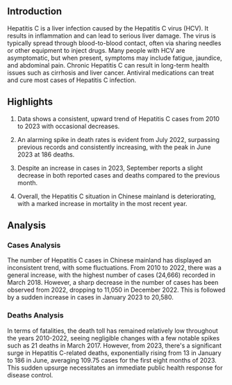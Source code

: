 ## Introduction

Hepatitis C is a liver infection caused by the Hepatitis C virus (HCV). It results in inflammation and can lead to serious liver damage. The virus is typically spread through blood-to-blood contact, often via sharing needles or other equipment to inject drugs. Many people with HCV are asymptomatic, but when present, symptoms may include fatigue, jaundice, and abdominal pain. Chronic Hepatitis C can result in long-term health issues such as cirrhosis and liver cancer. Antiviral medications can treat and cure most cases of Hepatitis C infection.

## Highlights

1. Data shows a consistent, upward trend of Hepatitis C cases from 2010 to 2023 with occasional decreases.<br/>
2. An alarming spike in death rates is evident from July 2022, surpassing previous records and consistently increasing, with the peak in June 2023 at 186 deaths.<br/>

3. Despite an increase in cases in 2023, September reports a slight decrease in both reported cases and deaths compared to the previous month.<br/>

4. Overall, the Hepatitis C situation in Chinese mainland is deteriorating, with a marked increase in mortality in the most recent year. <br/>

## Analysis

### Cases Analysis

The number of Hepatitis C cases in Chinese mainland has displayed an inconsistent trend, with some fluctuations. From 2010 to 2022, there was a general increase, with the highest number of cases (24,666) recorded in March 2018. However, a sharp decrease in the number of cases has been observed from 2022, dropping to 11,050 in December 2022. This is followed by a sudden increase in cases in January 2023 to 20,580.

### Deaths Analysis

In terms of fatalities, the death toll has remained relatively low throughout the years 2010-2022, seeing negligible changes with a few notable spikes such as 21 deaths in March 2017. However, from 2023, there's a significant surge in Hepatitis C-related deaths, exponentially rising from 13 in January to 186 in June, averaging 109.75 cases for the first eight months of 2023. This sudden upsurge necessitates an immediate public health response for disease control.
